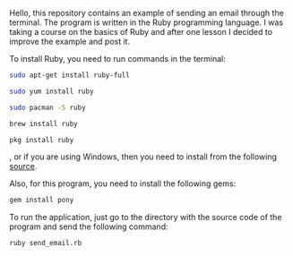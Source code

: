 Hello, this repository contains an example of sending an email through the terminal. The program is written in the Ruby programming language.
I was taking a course on the basics of Ruby and after one lesson I decided to improve the example and post it.

To install Ruby, you need to run commands in the terminal:

```bash Debian or Ubuntu
sudo apt-get install ruby-full
```
```bash CentOS, Fedora, or RHEL
sudo yum install ruby
```
```bash Arch Linux
sudo pacman -S ruby
```
```bash Homebrew (macOS)
brew install ruby
```
```bash FreeBSD
pkg install ruby
```

, or if you are using Windows, then you need to install from the following [source](https://rubyinstaller.org/downloads/).

Also, for this program, you need to install the following gems:
```bash
gem install pony
```

To run the application, just go to the directory with the source code of the program and send the following command:
```bash
ruby send_email.rb
```